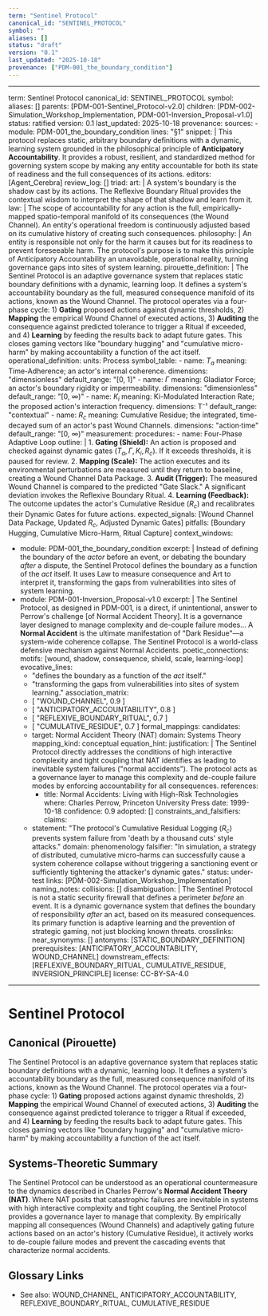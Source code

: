 ```yaml
---
term: "Sentinel Protocol"
canonical_id: "SENTINEL_PROTOCOL"
symbol: ""
aliases: []
status: "draft"
version: "0.1"
last_updated: "2025-10-18"
provenance: ["PDM-001_the_boundary_condition"]
---
```


---
term: Sentinel Protocol
canonical_id: SENTINEL_PROTOCOL
symbol: 
aliases: []
parents: [PDM-001-Sentinel_Protocol-v2.0]
children: [PDM-002-Simulation_Workshop_Implementation, PDM-001-Inversion_Proposal-v1.0]
status: ratified
version: 0.1
last_updated: 2025-10-18
provenance:
  sources:
    - module: PDM-001_the_boundary_condition
      lines: "§1"
      snippet: |
        This protocol replaces static, arbitrary boundary definitions with a dynamic, learning system grounded in the philosophical principle of **Anticipatory Accountability**. It provides a robust, resilient, and standardized method for governing system scope by making any entity accountable for both its state of readiness and the full consequences of its actions.
  editors: [Agent_Cerebra]
  review_log: []
triad:
  art: |
    A system's boundary is the shadow cast by its actions. The Reflexive Boundary Ritual provides the contextual wisdom to interpret the shape of that shadow and learn from it.
  law: |
    The scope of accountability for any action is the full, empirically-mapped spatio-temporal manifold of its consequences (the Wound Channel). An entity's operational freedom is continuously adjusted based on its cumulative history of creating such consequences.
  philosophy: |
    An entity is responsible not only for the harm it causes but for its readiness to prevent foreseeable harm. The protocol's purpose is to make this principle of Anticipatory Accountability an unavoidable, operational reality, turning governance gaps into sites of system learning.
pirouette_definition: |
  The Sentinel Protocol is an adaptive governance system that replaces static boundary definitions with a dynamic, learning loop. It defines a system's accountability boundary as the full, measured consequence manifold of its actions, known as the Wound Channel. The protocol operates via a four-phase cycle: 1) **Gating** proposed actions against dynamic thresholds, 2) **Mapping** the empirical Wound Channel of executed actions, 3) **Auditing** the consequence against predicted tolerance to trigger a Ritual if exceeded, and 4) **Learning** by feeding the results back to adapt future gates. This closes gaming vectors like "boundary hugging" and "cumulative micro-harm" by making accountability a function of the act itself.
operational_definition:
  units: Process
  symbol_table:
    - name: $T_a$
      meaning: Time-Adherence; an actor's internal coherence.
      dimensions: "dimensionless"
      default_range: "[0, 1]"
    - name: $\Gamma$
      meaning: Gladiator Force; an actor's boundary rigidity or impermeability.
      dimensions: "dimensionless"
      default_range: "[0, ∞)"
    - name: $K_i$
      meaning: Ki-Modulated Interaction Rate; the proposed action's interaction frequency.
      dimensions: T⁻¹
      default_range: "contextual"
    - name: $R_c$
      meaning: Cumulative Residue; the integrated, time-decayed sum of an actor's past Wound Channels.
      dimensions: "action·time"
      default_range: "[0, ∞)"
  measurement:
    procedures:
      - name: Four-Phase Adaptive Loop
        outline: |
          1.  **Gating (Shield):** An action is proposed and checked against dynamic gates ($T_a, \Gamma, K_i, R_c$). If it exceeds thresholds, it is paused for review.
          2.  **Mapping (Scale):** The action executes and its environmental perturbations are measured until they return to baseline, creating a Wound Channel Data Package.
          3.  **Audit (Trigger):** The measured Wound Channel is compared to the predicted "Gate Slack." A significant deviation invokes the Reflexive Boundary Ritual.
          4.  **Learning (Feedback):** The outcome updates the actor's Cumulative Residue ($R_c$) and recalibrates their Dynamic Gates for future actions.
        expected_signals: [Wound Channel Data Package, Updated $R_c$, Adjusted Dynamic Gates]
        pitfalls: [Boundary Hugging, Cumulative Micro-Harm, Ritual Capture]
context_windows:
  - module: PDM-001_the_boundary_condition
    excerpt: |
      Instead of defining the boundary of the *actor* before an event, or debating the boundary *after* a dispute, the Sentinel Protocol defines the boundary as a function of the *act* itself. It uses Law to measure consequence and Art to interpret it, transforming the gaps from vulnerabilities into sites of system learning.
  - module: PDM-001-Inversion_Proposal-v1.0
    excerpt: |
      The Sentinel Protocol, as designed in PDM-001, is a direct, if unintentional, answer to Perrow's challenge [of Normal Accident Theory]. It is a governance layer designed to manage complexity and de-couple failure modes... A **Normal Accident** is the ultimate manifestation of "Dark Residue"—a system-wide coherence collapse. The Sentinel Protocol is a world-class defensive mechanism against Normal Accidents.
poetic_connections:
  motifs: [wound, shadow, consequence, shield, scale, learning-loop]
  evocative_lines:
    - "defines the boundary as a function of the *act* itself."
    - "transforming the gaps from vulnerabilities into sites of system learning."
  association_matrix:
    - [ "WOUND_CHANNEL", 0.9 ]
    - [ "ANTICIPATORY_ACCOUNTABILITY", 0.8 ]
    - [ "REFLEXIVE_BOUNDARY_RITUAL", 0.7 ]
    - [ "CUMULATIVE_RESIDUE", 0.7 ]
formal_mappings:
  candidates:
    - target: Normal Accident Theory (NAT)
      domain: Systems Theory
      mapping_kind: conceptual
      equation_hint:
      justification: |
        The Sentinel Protocol directly addresses the conditions of high interactive complexity and tight coupling that NAT identifies as leading to inevitable system failures ("normal accidents"). The protocol acts as a governance layer to manage this complexity and de-couple failure modes by enforcing accountability for all consequences.
      references:
        - title: Normal Accidents: Living with High-Risk Technologies
          where: Charles Perrow, Princeton University Press
          date: 1999-10-18
      confidence: 0.9
  adopted: []
constraints_and_falsifiers:
  claims:
    - statement: "The protocol's Cumulative Residual Logging ($R_c$) prevents system failure from 'death by a thousand cuts' style attacks."
      domain: phenomenology
      falsifier: "In simulation, a strategy of distributed, cumulative micro-harms can successfully cause a system coherence collapse without triggering a sanctioning event or sufficiently tightening the attacker's dynamic gates."
      status: under-test
      links: [PDM-002-Simulation_Workshop_Implementation]
naming_notes:
  collisions: []
  disambiguation: |
    The Sentinel Protocol is not a static security firewall that defines a perimeter *before* an event. It is a dynamic governance system that defines the boundary of responsibility *after* an act, based on its measured consequences. Its primary function is adaptive learning and the prevention of strategic gaming, not just blocking known threats.
crosslinks:
  near_synonyms: []
  antonyms: [STATIC_BOUNDARY_DEFINITION]
  prerequisites: [ANTICIPATORY_ACCOUNTABILITY, WOUND_CHANNEL]
  downstream_effects: [REFLEXIVE_BOUNDARY_RITUAL, CUMULATIVE_RESIDUE, INVERSION_PRINCIPLE]
license: CC-BY-SA-4.0
---

# Sentinel Protocol

## Canonical (Pirouette)
The Sentinel Protocol is an adaptive governance system that replaces static boundary definitions with a dynamic, learning loop. It defines a system's accountability boundary as the full, measured consequence manifold of its actions, known as the Wound Channel. The protocol operates via a four-phase cycle: 1) **Gating** proposed actions against dynamic thresholds, 2) **Mapping** the empirical Wound Channel of executed actions, 3) **Auditing** the consequence against predicted tolerance to trigger a Ritual if exceeded, and 4) **Learning** by feeding the results back to adapt future gates. This closes gaming vectors like "boundary hugging" and "cumulative micro-harm" by making accountability a function of the act itself.

## Systems-Theoretic Summary
The Sentinel Protocol can be understood as an operational countermeasure to the dynamics described in Charles Perrow's **Normal Accident Theory (NAT)**. Where NAT posits that catastrophic failures are inevitable in systems with high interactive complexity and tight coupling, the Sentinel Protocol provides a governance layer to manage that complexity. By empirically mapping all consequences (Wound Channels) and adaptively gating future actions based on an actor's history (Cumulative Residue), it actively works to de-couple failure modes and prevent the cascading events that characterize normal accidents.

## Glossary Links
- See also: WOUND_CHANNEL, ANTICIPATORY_ACCOUNTABILITY, REFLEXIVE_BOUNDARY_RITUAL, CUMULATIVE_RESIDUE